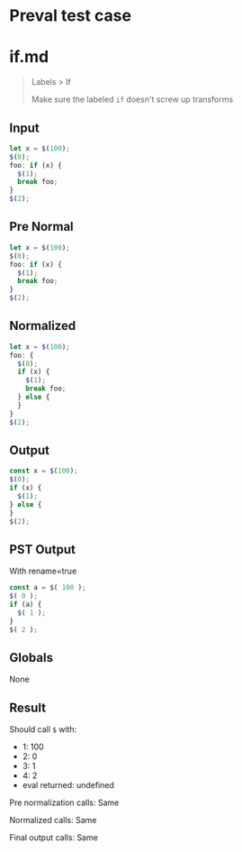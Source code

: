 # Preval test case

# if.md

> Labels > If
>
> Make sure the labeled `if` doesn't screw up transforms

## Input

`````js filename=intro
let x = $(100);
$(0);
foo: if (x) {
  $(1);
  break foo;
}
$(2);
`````

## Pre Normal


`````js filename=intro
let x = $(100);
$(0);
foo: if (x) {
  $(1);
  break foo;
}
$(2);
`````

## Normalized


`````js filename=intro
let x = $(100);
foo: {
  $(0);
  if (x) {
    $(1);
    break foo;
  } else {
  }
}
$(2);
`````

## Output


`````js filename=intro
const x = $(100);
$(0);
if (x) {
  $(1);
} else {
}
$(2);
`````

## PST Output

With rename=true

`````js filename=intro
const a = $( 100 );
$( 0 );
if (a) {
  $( 1 );
}
$( 2 );
`````

## Globals

None

## Result

Should call `$` with:
 - 1: 100
 - 2: 0
 - 3: 1
 - 4: 2
 - eval returned: undefined

Pre normalization calls: Same

Normalized calls: Same

Final output calls: Same
